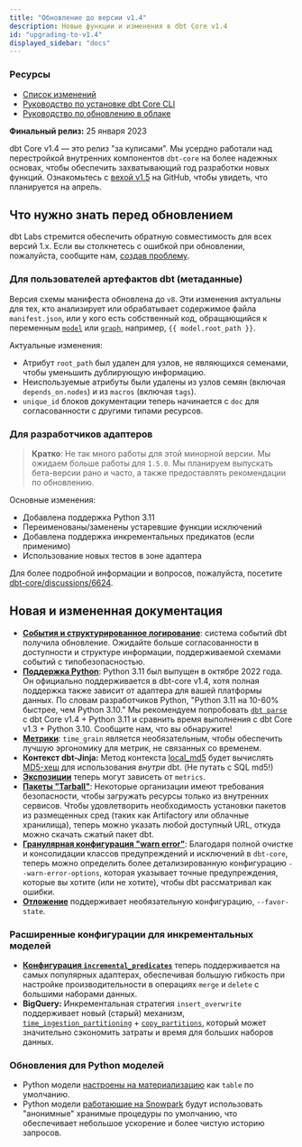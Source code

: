 ```yaml
---
title: "Обновление до версии v1.4"
description: Новые функции и изменения в dbt Core v1.4
id: "upgrading-to-v1.4"
displayed_sidebar: "docs"
---
```


### Ресурсы

- [Список изменений](https://github.com/dbt-labs/dbt-core/blob/1.4.latest/CHANGELOG.md)
- [Руководство по установке dbt Core CLI](/docs/core/installation-overview)
- [Руководство по обновлению в облаке](/docs/dbt-versions/upgrade-dbt-version-in-cloud)

**Финальный релиз:** 25 января 2023

dbt Core v1.4 — это релиз "за кулисами". Мы усердно работали над перестройкой внутренних компонентов `dbt-core` на более надежных основах, чтобы обеспечить захватывающий год разработки новых функций. Ознакомьтесь с [вехой v1.5](https://github.com/dbt-labs/dbt-core/milestone/82) на GitHub, чтобы увидеть, что планируется на апрель.

## Что нужно знать перед обновлением

dbt Labs стремится обеспечить обратную совместимость для всех версий 1.x. Если вы столкнетесь с ошибкой при обновлении, пожалуйста, сообщите нам, [создав проблему](https://github.com/dbt-labs/dbt-core/issues/new).

### Для пользователей артефактов dbt (метаданные)

Версия схемы манифеста обновлена до `v8`. Эти изменения актуальны для тех, кто анализирует или обрабатывает содержимое файла `manifest.json`, или у кого есть собственный код, обращающийся к переменным [`model`](https://docs.getdbt.com/reference/dbt-jinja-functions/model) или [`graph`](https://docs.getdbt.com/reference/dbt-jinja-functions/graph), например, `{{ model.root_path }}`.

Актуальные изменения:
- Атрибут `root_path` был удален для узлов, не являющихся семенами, чтобы уменьшить дублирующую информацию.
- Неиспользуемые атрибуты были удалены из узлов семян (включая `depends_on.nodes`) и из `macros` (включая `tags`).
- `unique_id` блоков документации теперь начинается с `doc` для согласованности с другими типами ресурсов.

### Для разработчиков адаптеров

> **Кратко**: Не так много работы для этой минорной версии. Мы ожидаем больше работы для `1.5.0`. Мы планируем выпускать бета-версии рано и часто, а также предоставлять рекомендации по обновлению.

Основные изменения:
- Добавлена поддержка Python 3.11
- Переименованы/заменены устаревшие функции исключений
- Добавлена поддержка инкрементальных предикатов (если применимо)
- Использование новых тестов в зоне адаптера

Для более подробной информации и вопросов, пожалуйста, посетите [dbt-core/discussions/6624](https://github.com/dbt-labs/dbt-core/discussions/6624).

## Новая и измененная документация

- [**События и структурированное логирование**](/reference/events-logging): система событий dbt получила обновление. Ожидайте больше согласованности в доступности и структуре информации, поддерживаемой схемами событий с типобезопасностью.
- [**Поддержка Python**](/faqs/Core/install-python-compatibility): Python 3.11 был выпущен в октябре 2022 года. Он официально поддерживается в dbt-core v1.4, хотя полная поддержка также зависит от адаптера для вашей платформы данных. По словам разработчиков Python, "Python 3.11 на 10-60% быстрее, чем Python 3.10." Мы рекомендуем попробовать [`dbt parse`](/reference/commands/parse) с dbt Core v1.4 + Python 3.11 и сравнить время выполнения с dbt Core v1.3 + Python 3.10. Сообщите нам, что вы обнаружите!
- [**Метрики**](/docs/build/build-metrics-intro): `time_grain` является необязательным, чтобы обеспечить лучшую эргономику для метрик, не связанных со временем.
- **Контекст dbt-Jinja:** Метод контекста [local_md5](/reference/dbt-jinja-functions/local_md5) будет вычислять [MD5-хеш](https://en.wikipedia.org/wiki/MD5) для использования _внутри_ dbt. (Не путать с SQL md5!)
- [**Экспозиции**](/docs/build/exposures) теперь могут зависеть от `metrics`.
- [**Пакеты "Tarball"**](/docs/build/packages#internally-hosted-tarball-URL): Некоторые организации имеют требования безопасности, чтобы загружать ресурсы только из внутренних сервисов. Чтобы удовлетворить необходимость установки пакетов из размещенных сред (таких как Artifactory или облачные хранилища), теперь можно указать любой доступный URL, откуда можно скачать сжатый пакет dbt.
- [**Гранулярная конфигурация "warn error"**](/reference/global-configs/warnings): Благодаря полной очистке и консолидации классов предупреждений и исключений в `dbt-core`, теперь можно определить более детализированную конфигурацию `--warn-error-options`, которая указывает точные предупреждения, которые вы хотите (или не хотите), чтобы dbt рассматривал как ошибки.
- [**Отложение**](/reference/node-selection/defer#favor-state) поддерживает необязательную конфигурацию, `--favor-state`.

### Расширенные конфигурации для инкрементальных моделей

- [**Конфигурация `incremental_predicates`**](/docs/build/incremental-strategy#about-incremental_predicates) теперь поддерживается на самых популярных адаптерах, обеспечивая большую гибкость при настройке производительности в операциях `merge` и `delete` с большими наборами данных.
- **BigQuery:** Инкрементальная стратегия `insert_overwrite` поддерживает новый (старый) механизм, [`time_ingestion_partitioning`](/reference/resource-configs/bigquery-configs#partitioning-by-an-ingestion-date-or-timestamp) + [`copy_partitions`](#copying-ingestion-time-partitions), который может значительно сэкономить затраты и время для больших наборов данных.

### Обновления для Python моделей

- Python модели [настроены на материализацию](/docs/build/python-models) как `table` по умолчанию.
- Python модели [работающие на Snowpark](/docs/build/python-models) будут использовать "анонимные" хранимые процедуры по умолчанию, что обеспечивает небольшое ускорение и более чистую историю запросов.